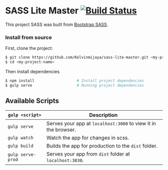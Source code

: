# SASS Lite Master [![Build Status](https://travis-ci.org/Kelvinmijaya/sass-lite-master.svg?branch=master)](https://travis-ci.org/Kelvinmijaya/sass-lite-master)
This project SASS was built from [Bootstrap SASS](https://github.com/twbs/bootstrap-sass).

### Install from source

First, clone the project:

```bash
$ git clone https://github.com/Kelvinmijaya/sass-lite-master.git <my-project-name>
$ cd <my-project-name>
```

Then install dependencies

```bash
$ npm install                   # Install project dependencies
$ gulp serve                    # Running project dependencies
```

## Available Scripts

|`gulp <script>`|Description|
|------------------|-----------|
|`gulp serve`|Serves your app at `localhost:3000` to view it in the browser.|
|`gulp watch`|Watch the app for changes in scss.|
|`gulp build`|Builds the app for production to the `dist` folder.|
|`gulp serve-prod`|Serves your app from `dist` folder at `localhost:3030`.|
